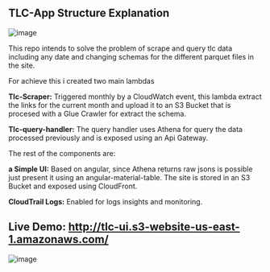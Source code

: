 
## TLC-App Structure Explanation ##

![image](https://github.com/nazarenoventrelli/TLC/assets/40725187/81d498af-a1fd-4c6e-93e6-78ac6ce6dedb)


This repo intends to solve the problem of scrape and query tlc data including any date and changing schemas for the different parquet files in the site.

For achieve this i created two main lambdas

**Tlc-Scraper:** Triggered monthly by a CloudWatch event, this lambda extract the links for the current month and upload it to an S3 Bucket that is procesed with a Glue Crawler for extract the schema.

**Tlc-query-handler:**  The query handler uses Athena for query the data processed previously and is exposed using an Api Gateway.

The rest of the components are:

**a Simple UI:** Based on angular, since Athena returns raw jsons is possible just present it using an angular-material-table. The site is stored in an S3 Bucket and exposed using CloudFront.

**CloudTrail Logs:**  Enabled for logs insights and monitoring.



## Live Demo: http://tlc-ui.s3-website-us-east-1.amazonaws.com/
![image](https://github.com/nazarenoventrelli/TLC/assets/40725187/f2cea256-2105-4028-828c-9a15e997b9a9)
